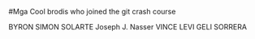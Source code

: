 #Mga Cool brodis who joined the git crash course

BYRON SIMON SOLARTE
Joseph J. Nasser
VINCE LEVI GELI SORRERA
